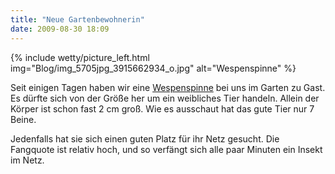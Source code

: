 ```yaml
---
title: "Neue Gartenbewohnerin"
date: 2009-08-30 18:09
---
```

{% include wetty/picture_left.html img="Blog/img_5705jpg_3915662934_o.jpg" alt="Wespenspinne" %}

Seit einigen Tagen haben wir eine [Wespenspinne](http://de.wikipedia.org/wiki/Wespenspinne) bei uns im Garten zu Gast. Es dürfte sich von der Größe her um ein weibliches Tier handeln. Allein der Körper ist schon fast 2 cm groß. Wie es ausschaut hat das gute Tier nur 7 Beine.

Jedenfalls hat sie sich einen guten Platz für ihr Netz gesucht. Die Fangquote ist relativ hoch, und so verfängt sich alle paar Minuten ein Insekt im Netz.
